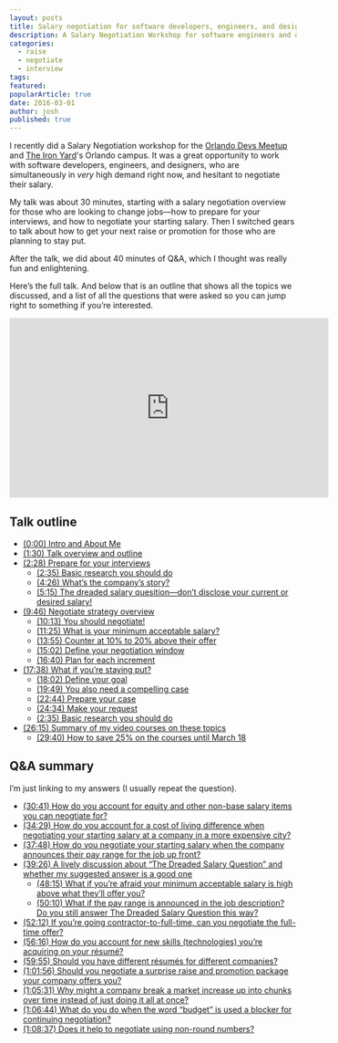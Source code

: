 ```yaml
---
layout: posts
title: Salary negotiation for software developers, engineers, and designers
description: A Salary Negotiation Workshop for software engineers and designers, given for the Orlando Devs Meetup and The Iron Yard Orlando campus.
categories:
  - raise
  - negotiate
  - interview
tags:
featured:
popularArticle: true
date: 2016-03-01
author: josh
published: true
---
```


I recently did a Salary Negotiation workshop for the [Orlando Devs Meetup](http://www.meetup.com/OrlandoDevs/) and [The Iron Yard](https://www.theironyard.com/)'s Orlando campus. It was a great opportunity to work with software developers, engineers, and designers, who are simultaneously in _very_ high demand right now, and hesitant to negotiate their salary.

My talk was about 30 minutes, starting with a salary negotiation overview for those who are looking to change jobs—how to prepare for your interviews, and how to negotiate your starting salary. Then I switched gears to talk about how to get your next raise or promotion for those who are planning to stay put.

After the talk, we did about 40 minutes of Q&A, which I thought was really fun and enlightening.

Here’s the full talk. And below that is an outline that shows all the topics we discussed, and a list of all the questions that were asked so you can jump right to something if you’re interested.

<iframe width="560" height="315" src="https://www.youtube.com/embed/sN19aNmjBoU" title="YouTube video player" frameborder="0" allow="accelerometer; autoplay; clipboard-write; encrypted-media; gyroscope; picture-in-picture" allowfullscreen></iframe>

## Talk outline

- [(0:00) Intro and About Me](https://youtu.be/sN19aNmjBoU)
- [(1:30) Talk overview and outline](https://youtu.be/sN19aNmjBoU#t=1m30s)
- [(2:28) Prepare for your interviews](https://youtu.be/sN19aNmjBoU#t=2m28s)
  - [(2:35) Basic research you should do](https://youtu.be/sN19aNmjBoU#t=2m35s)
  - [(4:26) What’s the company’s story?](https://youtu.be/sN19aNmjBoU#t=4m26s)
  - [(5:15) The dreaded salary quesition—don’t disclose your current or desired salary!](https://youtu.be/sN19aNmjBoU#t=5m15s)
- [(9:46) Negotiate strategy overview](https://youtu.be/sN19aNmjBoU#t=9m46s)
  - [(10:13) You should negotiate!](https://youtu.be/sN19aNmjBoU#t=10m13s)
  - [(11:25) What is your minimum acceptable salary?](https://youtu.be/sN19aNmjBoU#t=11m25s)
  - [(13:55) Counter at 10% to 20% above their offer](https://youtu.be/sN19aNmjBoU#t=13m55s)
  - [(15:02) Define your negotiation window](https://youtu.be/sN19aNmjBoU#t=15m02s)
  - [(16:40) Plan for each increment](https://youtu.be/sN19aNmjBoU#t=16m40s)
- [(17:38) What if you’re staying put?](https://youtu.be/sN19aNmjBoU#t=17m38s)
  - [(18:02) Define your goal](https://youtu.be/sN19aNmjBoU#t=18m02s)
  - [(19:49) You also need a compelling case](https://youtu.be/sN19aNmjBoU#t=19m49s)
  - [(22:44) Prepare your case](https://youtu.be/sN19aNmjBoU#t=22m44s)
  - [(24:34) Make your request](https://youtu.be/sN19aNmjBoU#t=24m34s)
  - [(2:35) Basic research you should do](https://youtu.be/sN19aNmjBoU#t=2m35s)
- [(26:15) Summary of my video courses on these topics](https://youtu.be/sN19aNmjBoU#t=26m15s)
  - [(29:40) How to save 25% on the courses until March 18](https://youtu.be/sN19aNmjBoU#t=29m40s)

## Q&A summary

I’m just linking to my answers (I usually repeat the question).

- [(30:41) How do you account for equity and other non-base salary items you can neogtiate for?](https://youtu.be/sN19aNmjBoU#t=30m41s)
- [(34:29) How do you account for a cost of living difference when negotiating your starting salary at a company in a more expensive city?](https://youtu.be/sN19aNmjBoU#t=34m29s)
- [(37:48) How do you negotiate your starting salary when the company announces their pay range for the job up front?](https://youtu.be/sN19aNmjBoU#t=37m48s)
- [(39:26) A lively discussion about “The Dreaded Salary Question” and whether my suggested answer is a good one](https://youtu.be/sN19aNmjBoU#t=39m26s)
  - [(48:15) What if you’re afraid your minimum acceptable salary is high above what they’ll offer you?](https://youtu.be/sN19aNmjBoU#t=48m15s)
  - [(50:10) What if the pay range is announced in the job description? Do you still answer The Dreaded Salary Question this way?](https://youtu.be/sN19aNmjBoU#t=50m10s)
- [(52:12) If you’re going contractor-to-full-time, can you negotiate the full-time offer?](https://youtu.be/sN19aNmjBoU#t=52m12s)
- [(56:16) How do you account for new skills (technologies) you’re acquiring on your résumé?](https://youtu.be/sN19aNmjBoU#t=56m16s)
- [(59:55) Should you have different résumés for different companies?](https://youtu.be/sN19aNmjBoU#t=59m55s)
- [(1:01:56) Should you negotiate a surprise raise and promotion package your company offers you?](https://youtu.be/sN19aNmjBoU#t=1h1m56s)
- [(1:05:31) Why might a company break a market increase up into chunks over time instead of just doing it all at once?](https://youtu.be/sN19aNmjBoU#t=1h5m31s)
- [(1:06:44) What do you do when the word “budget” is used a blocker for continuing negotiation?](https://youtu.be/sN19aNmjBoU#t=1h6m44s)
- [(1:08:37) Does it help to negotiate using non-round numbers?](https://youtu.be/sN19aNmjBoU#t=1h8m37s)

<div class="inline-ad hidden"></div>